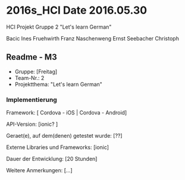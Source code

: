 # 2016s_HCI  Date 2016.05.30
HCI Projekt Gruppe 2 "Let's learn German"


Bacic Ines 
Fruehwirth Franz
Naschenweng Ernst
Seebacher Christoph

## Readme - M3

* Gruppe:	[Freitag]
* Team-Nr.: 2
* Projektthema: "Let's learn German"

### Implementierung

Framework:	[ Cordova - iOS | Cordova - Android]

API-Version:	[ionic? ]

Geraet(e), auf dem(denen) getestet wurde:
[??]

Externe Libraries und Frameworks:
[ionic]

Dauer der Entwicklung:
[20 Stunden]

Weitere Anmerkungen:
[...]






